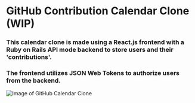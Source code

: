 


# GitHub Contribution Calendar Clone (WIP)

### This calendar clone is made using a React.js frontend with a Ruby on Rails API mode backend to store users and their 'contributions'.

### The frontend utilizes JSON Web Tokens to authorize users from the backend.

![Image of GitHub Calendar Clone](https://i.imgur.com/8VdkyNi.png)
